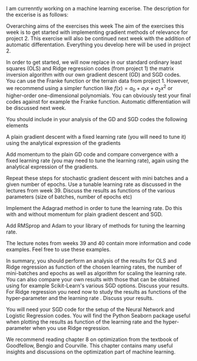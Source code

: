 I am currenntly working on a machine learning excerise. 
The description for the excerise is as follows:

Overarching aims of the exercises this week
The aim of the exercises this week is to get started with implementing gradient methods of relevance for project 2. This exercise will also be continued next week with the addition of automatic differentation. Everything you develop here will be used in project 2.

In order to get started, we will now replace in our standard ordinary least squares (OLS) and Ridge regression codes (from project 1) the matrix inversion algorithm with our own gradient descent (GD) and SGD codes. You can use the Franke function or the terrain data from project 1. However, we recommend using a simpler function like $f(x)=a_0+a_1x+a_2x^2$
 or higher-order one-dimensional polynomials. You can obviously test your final codes against for example the Franke function. Automatic differentiation will be discussed next week.

You should include in your analysis of the GD and SGD codes the following elements

A plain gradient descent with a fixed learning rate (you will need to tune it) using the analytical expression of the gradients

Add momentum to the plain GD code and compare convergence with a fixed learning rate (you may need to tune the learning rate), again using the analytical expression of the gradients.

Repeat these steps for stochastic gradient descent with mini batches and a given number of epochs. Use a tunable learning rate as discussed in the lectures from week 39. Discuss the results as functions of the various parameters (size of batches, number of epochs etc)

Implement the Adagrad method in order to tune the learning rate. Do this with and without momentum for plain gradient descent and SGD.

Add RMSprop and Adam to your library of methods for tuning the learning rate.

The lecture notes from weeks 39 and 40 contain more information and code examples. Feel free to use these examples.

In summary, you should perform an analysis of the results for OLS and Ridge regression as function of the chosen learning rates, the number of mini-batches and epochs as well as algorithm for scaling the learning rate. You can also compare your own results with those that can be obtained using for example Scikit-Learn's various SGD options. Discuss your results. For Ridge regression you need now to study the results as functions of the hyper-parameter 
 and the learning rate 
. Discuss your results.

You will need your SGD code for the setup of the Neural Network and Logistic Regression codes. You will find the Python Seaborn package useful when plotting the results as function of the learning rate 
 and the hyper-parameter 
 when you use Ridge regression.

We recommend reading chapter 8 on optimization from the textbook of Goodfellow, Bengio and Courville. This chapter contains many useful insights and discussions on the optimization part of machine learning.